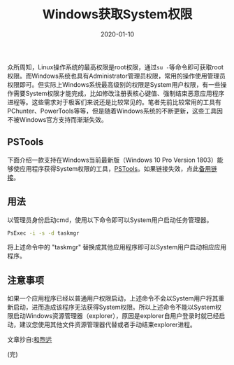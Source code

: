﻿---
layout: post
title: Windows获取System权限
date: '2020-01-10'
categories: 其他
---

众所周知，Linux操作系统的最高权限是root权限，通过`su -`等命令即可获取root权限。而Windows系统也具有Administrator管理员权限，常用的操作使用管理员权限即可。但实际上Windows系统最高级别的权限是System用户权限，有一些操作需要System权限才能完成，比如修改注册表核心键值、强制结束恶意应用程序进程等。这些需求对于极客们来说还是比较常见的。笔者先前比较常用的工具有PChunter、PowerTools等等，但是随着Windows系统的不断更新，这些工具因不被Windows官方支持而渐渐失效。

## PSTools

下面介绍一款支持在Windows当前最新版（Windows 10 Pro Version 1803）能够使应用程序获得System权限的工具，[PSTools](https://docs.microsoft.com/en-gb/sysinternals/downloads/psexec)。如果链接失效，点此[备用链接](/file/PSTools.zip)。

## 用法

以管理员身份启动cmd，使用以下命令即可以System用户启动任务管理器。

``` cmd
PsExec -i -s -d taskmgr
```

将上述命令中的 "taskmgr" 替换成其他应用程序即可以System用户启动相应应用程序。

## 注意事项

如果一个应用程序已经以普通用户权限启动，上述命令不会以System用户将其重新启动，进而造成该程序无法获得System权限。所以上述命令不能以System权限启动Windows资源管理器（explorer），原因是explorer自用户登录时就已经启动，建议您使用其他文件资源管理器代替或者手动结束explorer进程。

文章抄自:[和煦远](https://www.jianshu.com/p/1e48b3a24e31)

(完)
